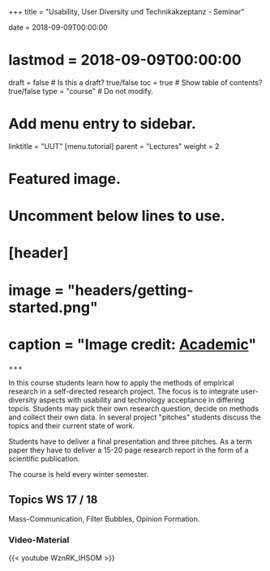 +++
title = "Usability, User Diversity und Technikakzeptanz - Seminar"

date = 2018-09-09T00:00:00
# lastmod = 2018-09-09T00:00:00

draft = false  # Is this a draft? true/false
toc = true  # Show table of contents? true/false
type = "course"  # Do not modify.

# Add menu entry to sidebar.
linktitle = "UUT"
[menu.tutorial]
  parent = "Lectures"
  weight = 2

# Featured image.
# Uncomment below lines to use.
# [header]
# image = "headers/getting-started.png"
# caption = "Image credit: [**Academic**](https://github.com/gcushen/hugo-academic/)"
+++

In this course students learn how to apply the methods of empirical research in a self-directed research project. The focus is to integrate user-diversity aspects with usability and technology acceptance in differing topcis. Students may pick their own research question, decide on methods and collect their own data. In several project "pitches" students discuss the topics and their current state of work. 

Students have to deliver a final presentation and three pitches. As a term paper they have to deliver a 15-20 page research report in the form of a scientific publication.

The course is held every winter semester.

## Topics WS 17 / 18
Mass-Communication, Filter Bubbles, Opinion Formation.

### Video-Material

{{< youtube WznRK_IHSOM >}}